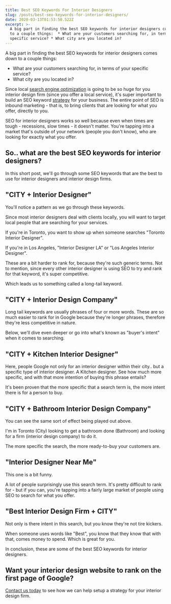 ```yaml
---
title: Best SEO Keywords For Interior Designers
slug: /posts/best-seo-keywords-for-interior-designers/
date: 2020-03-13T01:53:50.522Z
excerpt: >-
  A big part in finding the best SEO keywords for interior designers comes down
  to a couple things:  * What are your customers searching for, in terms of your
  specific service? * What city are you located in?
---
```


A big part in finding the best SEO keywords for interior designers comes down to a couple things:

- What are your customers searching for, in terms of your specific service?
- What city are you located in?

Since local [search engine optimization](https://infused.agency/niagara-seo-company/) is going to be so huge for you interior design firm (since you offer a local service), it's super important to build an SEO keyword [strategy](https://infused.agency/) for your business. The entire point of SEO is inbound marketing - that is, to bring clients that are looking for what you offer, directly to you.

SEO for interior designers works so well because even when times are tough - recessions, slow times - it doesn't matter. You're tapping into a market that's outside of your network (people you don't know), who are looking for exactly what you offer.

## So.. what are the best SEO keywords for interior designers?

In this short post, we'll go through some SEO keywords that are the best to use for interior designers and interior design firms.

## "CITY + Interior Designer"

You'll notice a pattern as we go through these keywords.

Since most interior designers deal with clients locally, you will want to target local people that are searching for your services.

If you're in Toronto, you want to show up when someone searches "Toronto Interior Designer".

If you're in Los Angeles, "Interior Designer LA" or "Los Angeles Interior Designer".

These are a bit harder to rank for, because they're such generic terms. Not to mention, since every other interior designer is using SEO to try and rank for that keyword, it's super competitive.

Which leads us to something called a long-tail keyword.

## "CITY + Interior Design Company"

Long tail keywords are usually phrases of four or more words. These are so much easier to rank for in Google because they're longer phrases, therefore they're less competitive in nature.

Below, we'll dive even deeper or go into what's known as "buyer's intent" when it comes to searching.

## "CITY + Kitchen Interior Designer"

Here, people Google not only for an interior designer within their city.. but a specific type of interior designer. A Kitchen designer. See how much more specific, and with that more intention of buying this phrase entails?

It's been proven that the more specific that a search term is, the more intent there is for a person to buy.

## "CITY + Bathroom Interior Design Company"

You can see the same sort of effect being played out above.

I'm in Toronto (City) looking to get a bathroom done (Bathroom) and looking for a firm (interior design company) to do it.

The more specific the search, the more ready-to-buy your customers are.

## "Interior Designer Near Me"

This one is a bit funny.

A lot of people surprisingly use this search term. It's pretty difficult to rank for - but if you can, you're tapping into a fairly large market of people using SEO to search for what you offer.

## "Best Interior Design Firm + CITY"

Not only is there intent in this search, but you know they're not tire kickers.

When someone uses words like "Best", you know that they know that with that, comes money to spend. Which is great for you.

In conclusion, these are some of the best SEO keywords for interior designers.

## Want your interior design website to rank on the first page of Google?

[Contact us today](https://infused.agency/get-started) to see how we can help setup a strategy for your interior design firm.
